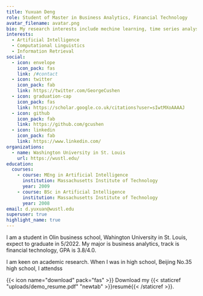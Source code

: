 ```yaml
---
title: Yuxuan Deng
role: Student of Master in Business Analytics, Financial Technology
avatar_filename: avatar.png
bio: My research interests include mechine learning, time series analysis, etc.
interests:
  - Artificial Intelligence
  - Computational Linguistics
  - Information Retrieval
social:
  - icon: envelope
    icon_pack: fas
    link: /#contact
  - icon: twitter
    icon_pack: fab
    link: https://twitter.com/GeorgeCushen
  - icon: graduation-cap
    icon_pack: fas
    link: https://scholar.google.co.uk/citations?user=sIwtMXoAAAAJ
  - icon: github
    icon_pack: fab
    link: https://github.com/gcushen
  - icon: linkedin
    icon_pack: fab
    link: https://www.linkedin.com/
organizations:
  - name: Washington University in St. Louis
    url: https://wustl.edu/
education:
  courses:
    - course: MEng in Artificial Intelligence
      institution: Massachusetts Institute of Technology
      year: 2009
    - course: BSc in Artificial Intelligence
      institution: Massachusetts Institute of Technology
      year: 2008
email: d.yuxuan@wustl.edu
superuser: true
highlight_name: true
---
```

I am a student in Olin business school, Wahington University in St. Louis, expect to graduate in 5/2022. My major is business analytics, track is financial technology, GPA is 3.8/4.0. 

I am keen on academic research. When I was in high school, Beijing No.35 high school, I attendss

{{< icon name="download" pack="fas" >}} Download my {{< staticref "uploads/demo_resume.pdf" "newtab" >}}resumé{{< /staticref >}}.